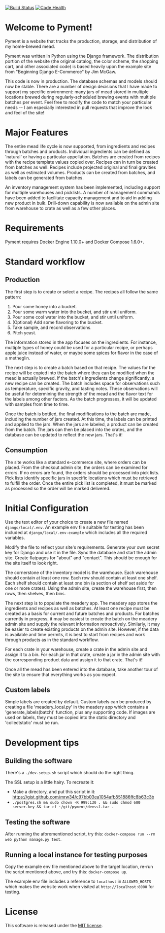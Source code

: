 [![Build Status](https://travis-ci.org/mathuin/pyment.svg?branch=master)](https://travis-ci.org/mathuin/pyment) [![Code Health](https://landscape.io/github/mathuin/pyment/master/landscape.svg?style=flat)](https://landscape.io/github/mathuin/pyment/master)

# Welcome to Pyment!

Pyment is a website that tracks the production, storage, and distribution of my home-brewed mead.

Pyment was written in Python using the Django framework. The distribution portion of the website (the original catalog, the color scheme, the shopping cart, and other associated code) is based heavily upon the example site from "Beginning Django E-Commerce" by Jim McGaw.

This code is now in production. The database schemas and models should now be stable. There are a number of design decisions that I have made to support my specific environment: many jars of mead stored in multiple locations brewed during regularly-scheduled brewing events with multiple batches per event. Feel free to modify the code to match your particular needs -- I am especially interested in pull requests that improve the look and feel of the site!

# Major Features

The entire mead life cycle is now supported, from ingredients and recipes through batches and products. Individual ingredients can be defined as 'natural' or having a particular appellation. Batches are created from recipes with the recipe template values copied over. Recipes can in turn be created from batches as well. Recipes include projected original and final gravities as well as estimated volumes. Products can be created from batches, and labels can be generated from batches.

An inventory management system has been implemented, including support for multiple warehouses and picklists. A number of management commands have been added to facilitate capacity management and to aid in adding new product in bulk. Drill-down capability is now available on the admin site from warehouse to crate as well as a few other places.

# Requirements

Pyment requires Docker Engine 1.10.0+ and Docker Compose 1.6.0+.

# Standard workflow

## Production

The first step is to create or select a recipe. The recipes all follow the same pattern:

1. Pour some honey into a bucket.
2. Pour some warm water into the bucket, and stir until uniform.
3. Pour some cool water into the bucket, and stir until uniform.
4. (Optional) Add some flavoring to the bucket.
5. Take sample, and record observations.
6. Pitch yeast.

The information stored in the app focuses on the ingredients. For instance, multiple types of honey could be used for a particular recipe, or perhaps apple juice instead of water, or maybe some spices for flavor in the case of a metheglin.

The next step is to create a batch based on that recipe. The values for the recipe will be copied into the batch where they can be modified when the mead is actually brewed. If the batch's ingredients change significantly, a new recipe can be created. The batch includes space for observations such as temperature, specific gravity, and tasting notes. These observations will be useful for determining the strength of the mead and the flavor text for the labels among other factors. As the batch progresses, it will be updated with samples from time to time.

Once the batch is bottled, the final modifications to the batch are made, including the number of jars created. At this time, the labels can be printed and applied to the jars. When the jars are labeled, a product can be created from the batch. The jars can then be placed into the crates, and the database can be updated to reflect the new jars. That's it!

## Consumption

The site works like a standard e-commerce site, where orders can be placed. From the checkout admin site, the orders can be examined for errors. If no errors are found, the orders should be processed into pick lists. Pick lists identify specific jars in specific locations which must be retrieved to fulfill the order. Once the entire pick list is completed, it must be marked as processed so the order will be marked delivered.

# Initial Configuration

Use the text editor of your choice to create a new file named `django/local/.env`. An example env file suitable for testing has been included at `django/local/.env-example` which includes all the required variables.

Modify the file to reflect your site's requirements. Generate your own secret key for Django and use it in the file. Sync the database and start the admin site. Create flatpages for "about" and "contact". This should be enough for the site itself to look right.

The cornerstone of the inventory model is the warehouse. Each warehouse should contain at least one row. Each row should contain at least one shelf. Each shelf should contain at least one bin (a section of shelf set aside for one or more crates). Using the admin site, create the warehouse first, then rows, then shelves, then bins.

The next step is to populate the meadery app. The meadery app stores the ingredients and recipes as well as batches. At least one recipe must be created as a basis for current and future batches and products. For batches currently in progress, it may be easiest to create the batch on the meadery admin site and supply the relevant information retroactively. Similarly, it may be easier to create existing products on the admin site. However, if the data is available and time permits, it is best to start from recipes and work through products as in the standard workflow.

For each crate in your warehouse, create a crate in the admin site and assign it to a bin. For each jar in that crate, create a jar in the admin site with the corresponding product data and assign it to that crate. That's it!

Once all the mead has been entered into the database, take another tour of the site to ensure that everything works as you expect.

## Custom labels

Simple labels are created by default. Custom labels can be produced by creating a file 'meadery_local.py' in the meadery app which contains a 'generate_labels(batch)' function, plus any supporting code. If images are used on labels, they must be copied into the static directory and 'collectstatic' must be run.

# Development tips

## Building the software

There's a `./dev-setup.sh` script which should do the right thing.

The SSL setup is a little hairy.  To recreate it:
* Make a directory, and put this script in it: https://gist.github.com/mrw34/c97bb03ea1054afb551886ffc8b63c3b
* `./postgres.sh && sudo chown -R 999:130 . && sudo chmod 600 server.key && tar cf ~/git/pyment/devssl.tar .`

## Testing the software

After running the aforementioned script, try this: `docker-compose run --rm web python manage.py test`.

## Running a local instance for testing purposes

Copy the example env file mentioned above to the target location, re-run the script mentioned above, and try this:  `docker-compose up`.

The example env file includes a reference to `localhost` in `ALLOWED_HOSTS` which makes the website work when visited at `http://localhost:8000` for testing.

# License

This software is released under the [MIT license](http://opensource.org/licenses/mit-license.php).
